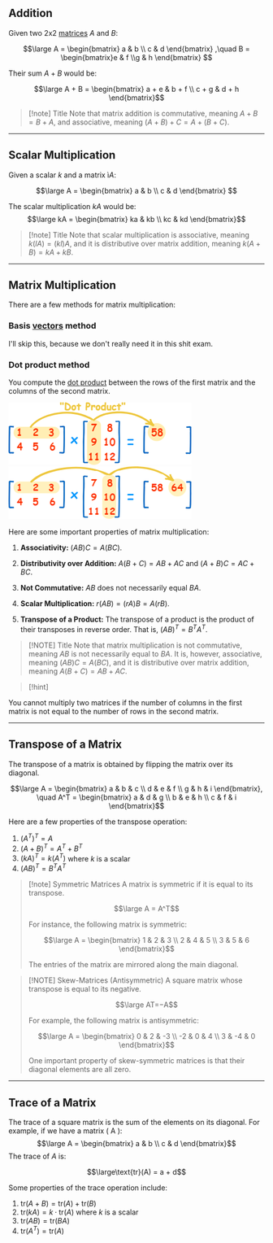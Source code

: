 ## Addition

Given two 2x2 [matrices](Matrix%20(ML).md) $A$ and $B$: 

$$\large A = \begin{bmatrix} a & b \\ c & d \end{bmatrix} ,\quad B = \begin{bmatrix}e & f \\g & h \end{bmatrix} $$

Their sum $A + B$ would be: 

$$\large A + B = \begin{bmatrix} a + e & b + f \\ c + g & d + h \end{bmatrix}$$

> [!note] Title
> Note that matrix addition is commutative, meaning $A + B = B + A$, and associative, meaning $(A + B) + C = A + (B + C)$.

---

## Scalar Multiplication

Given a scalar $k$ and a matrix ì$A$: 

$$\large A = \begin{bmatrix} a & b \\ c & d \end{bmatrix} $$

The scalar multiplication $kA$ would be: 
$$\large kA = \begin{bmatrix} ka & kb \\ kc & kd \end{bmatrix}$$

> [!note] Title
> Note that scalar multiplication is associative, meaning $k(lA) = (kl)A$, and it is distributive over matrix addition, meaning $k(A + B) = kA + kB$.

---

## Matrix Multiplication

There are a few methods for matrix multiplication:

### Basis [vectors](Vectors.md) method

I'll skip this, because we don't really need it in this shit exam.

### Dot product method
You compute the [dot product](Dot%20product.md) between the rows of the first matrix and the columns of the second matrix.


![](../z_images/Pasted%20image%2020230701131314.png)
![](../z_images/Pasted%20image%2020230701131332.png)


Here are some important properties of matrix multiplication:

1. **Associativity:** $(AB)C = A(BC)$.

2. **Distributivity over Addition:**  $A(B + C) = AB + AC$ and $(A + B)C = AC + BC$.

3. **Not Commutative:** $AB$ does not necessarily equal $BA$.

4. **Scalar Multiplication:** $r(AB) = (rA)B = A(rB)$.

5. **Transpose of a Product:** The transpose of a product is the product of their transposes in reverse order. That is, $(AB)^T = B^T A^T$.


> [!NOTE] Title
> Note that matrix multiplication is not commutative, meaning $AB$ is not necessarily equal to $BA$. 
> It is, however, associative, meaning $(AB)C=A(BC)$, and it is distributive over matrix addition, meaning $A(B+C)=AB+AC$.

> [!hint]
>   
You cannot multiply two matrices if the number of columns in the first matrix is not equal to the number of rows in the second matrix.

---


## Transpose of a Matrix

The transpose of a matrix is obtained by flipping the matrix over its diagonal.

$$\large A = \begin{bmatrix} a & b & c \\ d & e & f \\ g & h & i \end{bmatrix}, \quad A^T = \begin{bmatrix} a & d & g \\ b & e & h \\ c & f & i \end{bmatrix}$$

Here are a few properties of the transpose operation: 
1. $(A^T)^T = A$
2. $(A + B)^T = A^T + B^T$
3. $(kA)^T = k(A^T)$ where $k$ is a scalar 
4. $(AB)^T = B^TA^T$


> [!note] Symmetric Matrices
> A matrix is symmetric if it is equal to its transpose.
> 
> $$\large A = A^T$$
> 
> For instance, the following matrix is symmetric:
> 
> $$\large A = \begin{bmatrix} 1 & 2 & 3 \\ 2 & 4 & 5 \\ 3 & 5 & 6 \end{bmatrix}$$
> 
> The entries of the matrix are mirrored along the main diagonal.

> [!NOTE] Skew-Matrices (Antisymmetric)
> A square matrix whose transpose is equal to its negative.
> 
> $$\large AT=−A$$
> 
> For example, the following matrix is antisymmetric:
> 
> $$\large A = \begin{bmatrix} 0 & 2 & -3 \\ -2 & 0 & 4 \\ 3 & -4 & 0 \end{bmatrix}$$
> 
> One important property of skew-symmetric matrices is that their diagonal elements are all zero.

---


## Trace of a Matrix

The trace of a square matrix is the sum of the elements on its diagonal. 
For example, if we have a matrix \( A \): 
$$\large A = \begin{bmatrix} a & b \\ c & d \end{bmatrix}$$
The trace of $A$ is:

$$\large\text{tr}(A) = a + d$$

Some properties of the trace operation include: 
1. $\text{tr}(A + B) = \text{tr}(A) + \text{tr}(B)$
2. $\text{tr}(kA) = k \cdot \text{tr}(A)$ where $k$ is a scalar 
3. $\text{tr}(AB) = \text{tr}(BA)$
4. $\text{tr}(A^T) = \text{tr}(A)$

